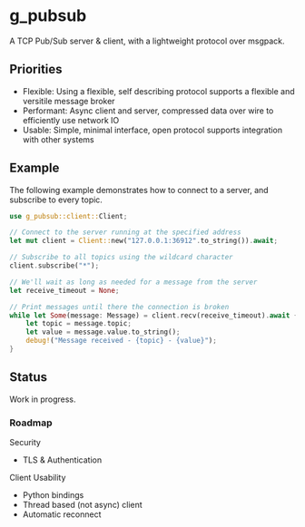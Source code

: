 # g_pubsub

A TCP Pub/Sub server & client, with a lightweight protocol over msgpack.

## Priorities

- Flexible: Using a flexible, self describing protocol supports a flexible and versitile message broker
- Performant: Async client and server, compressed data over wire to efficiently use network IO
- Usable: Simple, minimal interface, open protocol supports integration with other systems

## Example

The following example demonstrates how to connect to a server, and subscribe to every topic.

```rs
use g_pubsub::client::Client;

// Connect to the server running at the specified address
let mut client = Client::new("127.0.0.1:36912".to_string()).await;

// Subscribe to all topics using the wildcard character
client.subscribe("*");

// We'll wait as long as needed for a message from the server
let receive_timeout = None;

// Print messages until there the connection is broken
while let Some(message: Message) = client.recv(receive_timeout).await { 
    let topic = message.topic;
    let value = message.value.to_string();
    debug!("Message received - {topic} - {value}");
}
```

## Status

Work in progress.

### Roadmap

Security
- TLS & Authentication

Client Usability
- Python bindings
- Thread based (not async) client
- Automatic reconnect
